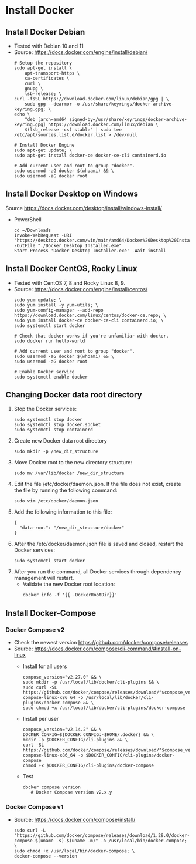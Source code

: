 # Install Docker

## Install Docker Debian

* Tested with Debian 10 and 11
* Source: https://docs.docker.com/engine/install/debian/
    ~~~
    # Setup the repository
    sudo apt-get install \
        apt-transport-https \
        ca-certificates \
        curl \
        gnupg \
        lsb-release; \
    curl -fsSL https://download.docker.com/linux/debian/gpg | \
        sudo gpg --dearmor -o /usr/share/keyrings/docker-archive-keyring.gpg; \
    echo \
        "deb [arch=amd64 signed-by=/usr/share/keyrings/docker-archive-keyring.gpg] https://download.docker.com/linux/debian \
        $(lsb_release -cs) stable" | sudo tee /etc/apt/sources.list.d/docker.list > /dev/null

    # Install Docker Engine
    sudo apt-get update; \
    sudo apt-get install docker-ce docker-ce-cli containerd.io

    # Add current user and root to group "docker".
    sudo usermod -aG docker $(whoami) && \
    sudo usermod -aG docker root
    ~~~

## Install Docker Desktop on Windows

Source https://docs.docker.com/desktop/install/windows-install/

* PowerShell

    ~~~
    cd ~/Downloads
    Invoke-WebRequest -URI "https://desktop.docker.com/win/main/amd64/Docker%20Desktop%20Installer.exe" -OutFile "./Docker Desktop Installer.exe"
    Start-Process 'Docker Desktop Installer.exe' -Wait install
    ~~~

## Install Docker CentOS, Rocky Linux
* Tested with CentOS 7, 8 and Rocky Linux 8, 9.
* Source: https://docs.docker.com/engine/install/centos/
    ~~~
    sudo yum update; \
    sudo yum install -y yum-utils; \
    sudo yum-config-manager --add-repo https://download.docker.com/linux/centos/docker-ce.repo; \
    sudo yum install docker-ce docker-ce-cli containerd.io; \
    sudo systemctl start docker

    # Check that docker works if you're unfamiliar with docker.
    sudo docker run hello-world

    # Add current user and root to group "docker".
    sudo usermod -aG docker $(whoami) && \
    sudo usermod -aG docker root
    
    # Enable Docker service
    sudo systemctl enable docker
    ~~~

## Changing Docker data root directory
1. Stop the Docker services:
    ~~~
    sudo systemctl stop docker
    sudo systemctl stop docker.socket
    sudo systemctl stop containerd
    ~~~
1. Create new Docker data root directory
    ~~~
    sudo mkdir -p /new_dir_structure
    ~~~
1. Move Docker root to the new directory structure:
    ~~~
    sudo mv /var/lib/docker /new_dir_structure
    ~~~
1. Edit the file /etc/docker/daemon.json. If the file does not exist, create the file by running the following command:
    ~~~
    sudo vim /etc/docker/daemon.json
    ~~~
1. Add the following information to this file:
    ~~~
    {
      "data-root": "/new_dir_structure/docker"
    }
    ~~~
1. After the /etc/docker/daemon.json file is saved and closed, restart the Docker services:
    ~~~
    sudo systemctl start docker
    ~~~
1. After you run the command, all Docker services through dependency management will restart.
    * Validate the new Docker root location:
        ~~~
        docker info -f '{{ .DockerRootDir}}'
        ~~~

## Install Docker-Compose

### Docker Compose v2
* Check the newest version https://github.com/docker/compose/releases
* Source: https://docs.docker.com/compose/cli-command/#install-on-linux
   * Install for all users

       ~~~
       compose_version="v2.27.0" && \
       sudo mkdir -p /usr/local/lib/docker/cli-plugins && \
       sudo curl -SL https://github.com/docker/compose/releases/download/"$compose_version"/docker-compose-linux-x86_64 -o /usr/local/lib/docker/cli-plugins/docker-compose && \
       sudo chmod +x /usr/local/lib/docker/cli-plugins/docker-compose
       ~~~
   * Install per user

       ~~~
       compose_version="v2.14.2" && \
       DOCKER_CONFIG=${DOCKER_CONFIG:-$HOME/.docker} && \
       mkdir -p $DOCKER_CONFIG/cli-plugins && \
       curl -SL https://github.com/docker/compose/releases/download/"$compose_version"/docker-compose-linux-x86_64 -o $DOCKER_CONFIG/cli-plugins/docker-compose
       chmod +x $DOCKER_CONFIG/cli-plugins/docker-compose
       ~~~

   * Test

       ~~~
       docker compose version
          # Docker Compose version v2.x.y
       ~~~

### Docker Compose v1
* Source: <https://docs.docker.com/compose/install/>

   ~~~
   sudo curl -L "https://github.com/docker/compose/releases/download/1.29.0/docker-compose-$(uname -s)-$(uname -m)" -o /usr/local/bin/docker-compose; \
   sudo chmod +x /usr/local/bin/docker-compose; \
   docker-compose --version
   ~~~
